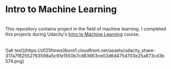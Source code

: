 # Intro to Machine Learning
<br/>
This repository contains project in the field of machine learning. I completed this projects during Udacity's <a href="https://www.udacity.com/course/intro-to-machine-learning--ud120">Intro to Machine Learning</a> course.
<br/>
<br/>
<br/>
![alt text](https://d125fmws0bore1.cloudfront.net/assets/udacity_share-317a7f82552763598a5c91e1550b7cd83663ce02d6d475d703e25a873cd3b574.png)
